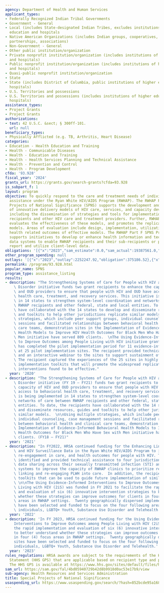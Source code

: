```yaml
---
agency: Department of Health and Human Services
applicant_types:
- Federally Recognized Indian Tribal Governments
- Government - General
- Local (includes State-designated Indian Tribes, excludes institutions of higher
  education and hospitals
- Native American Organizations (includes Indian groups, cooperatives, corporations,
  partnerships, associations)
- Non-Government - General
- Other public institution/organization
- Private nonprofit institution/organization (includes institutions of higher education
  and hospitals)
- Public nonprofit institution/organization (includes institutions of higher education
  and hospitals)
- Quasi-public nonprofit institution/organization
- State
- State (includes District of Columbia, public institutions of higher education and
  hospitals)
- U.S. Territories and possessions
- U.S. Territories and possessions (includes institutions of higher education and
  hospitals)
assistance_types:
- Project Grants
- Project Grants
authorizations:
- text: 42 U.S.C. &sect; § 300ff-101.
  url: null
beneficiary_types:
- Physically Afflicted (e.g. TB, Arthritis, Heart Disease)
categories:
- Education - Health Education and Training
- Health - Communicable Diseases
- Health - Education and Training
- Health - Health Services Planning and Technical Assistance
- Health - Prevention and Control
- Health - Program Development
cfda: '93.928'
fiscal_year: '2024'
grants_url: https://grants.gov/search-grants?cfda=93.928
is_subpart_f: 1
layout: program
objective: To quickly respond to the care and treatment needs of individuals receiving
  assistance under the Ryan White HIV/AIDS Program (RWHAP). The RWHAP Part F Special
  Projects of National Significance (SPNS) supports the development and implementation
  of innovative delivery models of HIV care, services, and capacity development initiatives,
  including the dissemination of strategies and tools for implementation by RWHAP
  recipients and other HIV care and treatment providers. Further, RWHAP Part F SPNS
  evaluates the effectiveness of these models, and promotes the replication of successful
  models. Areas of evaluation include design, implementation, utilization, cost, and
  health related outcomes of effective models. The RWHAP Part F SPNS Program also
  supports initiatives to develop or enhance health information and technology and
  data systems to enable RWHAP recipients and their sub-recipients or providers to
  report and utilize client-level data.
obligations: '[{"x":"2023","sam_estimate":0.0,"sam_actual":19387561.0,"usa_spending_actual":19508897.3},{"x":"2024","sam_estimate":0.0,"sam_actual":20290964.0,"usa_spending_actual":22787938.71},{"x":"2025","sam_estimate":0.0,"sam_actual":18200000.0,"usa_spending_actual":-3780.2}]'
other_program_spending: null
outlays: '[{"x":"2023","outlay":2252247.92,"obligation":375186.52},{"x":"2024","outlay":6001002.33,"obligation":3839699.0},{"x":"2025","outlay":0.0,"obligation":0.0}]'
permalink: /program/93.928.html
popular_name: SPNS
program_type: assistance_listing
results:
- description: "The Strengthening Systems of Care for People with HIV and Opioid Use\
    \ Disorder initiative funds two grant recipients to enhance the capacity of HIV\
    \ and OUD providers to ensure that people with HIV and OUD have access to behavioral\
    \ health care, treatment, and recovery services. This initiative is being implemented\
    \ in 14 states to strengthen system-level coordination and networks of care between\
    \ RWHAP recipients and other federal, state and local entities. To date, the recipients\
    \ have collaborated with the 14 states to develop and disseminate resources, guides\
    \ and toolkits to help other jurisdictions replicate similar models. \nUsing multiple\
    \ strategies, which include peer support groups, individual counseling, case management\
    \ sessions and facilitated relationships between behavioral health and clinical\
    \ care teams, demonstration sites in the Implementation of Evidence-Informed Behavioral\
    \ Health Models to Improve HIV Health Outcomes for Black Men Who Have Sex with\
    \ Men initiative have served 809 clients.  \nThe Using Evidence-Informed Interventions\
    \ to Improve Outcomes among People Living with HIV initiative grant recipient\
    \ has completed the pilot implementation period for 11 evidence-informed interventions\
    \ at 25 pilot implementation sites. The recipient provided technical assistance\
    \ and an interactive webinar to the sites to support sustainment of the interventions.\
    \ The recipient captured the experiences of the 25 sites in highly accessible\
    \ implementation toolkits that will promote the widespread replication of those\
    \ interventions found to be effective."
  year: '2020'
- description: "The Strengthening Systems of Care for People with HIV and Opioid Use\
    \ Disorder initiative (FY 19 – FY21) funds two grant recipients to enhance the\
    \ capacity of HIV and OUD providers to ensure that people with HIV and OUD have\
    \ access to behavioral health care, treatment, and recovery services. This initiative\
    \ is being implemented in 14 states to strengthen system-level coordination and\
    \ networks of care between RWHAP recipients and other federal, state and local\
    \ entities. To date, the recipients have collaborated with the 14 states to develop\
    \ and disseminate resources, guides and toolkits to help other jurisdictions replicate\
    \ similar models.  \n\nUsing multiple strategies, which include peer support groups,\
    \ individual counseling, case management sessions and facilitated relationships\
    \ between behavioral health and clinical care teams, demonstration sites in the\
    \ Implementation of Evidence-Informed Behavioral Health Models to Improve HIV\
    \ Health Outcomes for Black Men Who Have Sex with Men initiative have served 809\
    \ clients. (FY18 – FY21)"
  year: '2021'
- description: "In FY2022, HRSA continued funding for the Enhancing Linkage of STI\
    \ and HIV Surveillance Data in the Ryan White HIV/AIDS Program to improve linkage,\
    \ re-engagement in care, and health outcomes for people with HIV. The recipient\
    \ identified and provided technical assistance to four jurisdictions to enhance\
    \ data sharing across their sexually transmitted infection (STI) and HIV surveillance\
    \ systems to improve the capacity of RWHAP clinics to prioritize resources for\
    \ linking and re-engaging PLWH into care.  In addition, the recipient developed\
    \ toolkits that can be used to guide future implementation of similar projects\
    \ \n\nThe Using Evidence-Informed Interventions to Improve Outcomes among People\
    \ Living with HIV (2iS) was funded in FY 2021 to facilitate the rapid implementation\
    \ and evaluation of six (6) innovative intervention strategies to better understand\
    \ whether these strategies can improve outcomes for clients in four (4) focus\
    \ areas in RWHAP settings.  Twenty geographically dispersed implementation sites\
    \ have been selected and funded to focus on the four following areas:  Justice-involved\
    \ individuals, LGBTQ+ Youth, Substance Use Disorder and Telehealth."
  year: '2022'
- description: 'In FY 2023, HRSA continued funding for the Using Evidence-Informed
    Interventions to Improve Outcomes among People Living with HIV (2iS) to facilitate
    the rapid implementation and evaluation of six (6) innovative intervention strategies
    to better understand whether these strategies can improve outcomes for clients
    in four (4) focus areas in RWHAP settings.  Twenty geographically dispersed implementation
    sites have been selected and funded to focus on the four following areas:  Justice-involved
    individuals, LGBTQ+ Youth, Substance Use Disorder and Telehealth.'
  year: '2023'
rules_regulations: HRSA awards are subject to the requirements of the HHS Grants Policy
  Statement (HHS GPS) that are applicable based on recipient type and purpose of award.
  The HHS GPS is available at https://www.hhs.gov/sites/default/files/hhs-grants-policy-statement-october-2024.pdf
sam_url: https://sam.gov/fal/4bd05940729b42d8b9918d0ac53e17b9/view
sub-agency: Health Resources and Services Administration
title: Special Projects of National Significance
usaspending_url: https://www.usaspending.gov/search/?hash=852bcde95a168c3870368f5fe7b48d29
---
```

